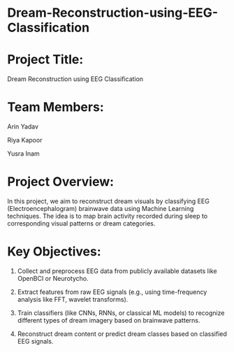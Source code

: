 # Dream-Reconstruction-using-EEG-Classification
# Project Title:
Dream Reconstruction using EEG Classification

# Team Members:
Arin Yadav

Riya Kapoor

Yusra Inam

# Project Overview:
In this project, we aim to reconstruct dream visuals by classifying EEG (Electroencephalogram) brainwave data using Machine Learning techniques. The idea is to map brain activity recorded during sleep to corresponding visual patterns or dream categories.

# Key Objectives:
1. Collect and preprocess EEG data from publicly available datasets like OpenBCI or Neurotycho.

2. Extract features from raw EEG signals (e.g., using time-frequency analysis like FFT, wavelet transforms).

3. Train classifiers (like CNNs, RNNs, or classical ML models) to recognize different types of dream imagery based on brainwave patterns.

4. Reconstruct dream content or predict dream classes based on classified EEG signals.

